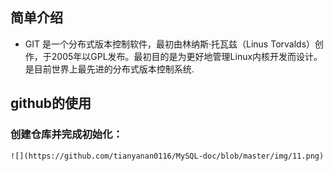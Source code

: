 ## 简单介绍
* GIT 是一个分布式版本控制软件，最初由林纳斯·托瓦兹（Linus Torvalds）创作，于2005年以GPL发布。最初目的是为更好地管理Linux内核开发而设计。是目前世界上最先进的分布式版本控制系统.

## github的使用
### 创建仓库并完成初始化：
    ![](https://github.com/tianyanan0116/MySQL-doc/blob/master/img/11.png)
